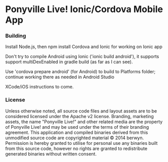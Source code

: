Ponyville Live! Ionic/Cordova Mobile App
==========================

### Building

Install Node.js, then npm install Cordova and Ionic for working on Ionic app

Don't try to compile Android using Ionic ('ionic build android'), it supports support multiDexEnabled in gradle build (as far as I can see).

Use 'cordova prepare android' (for Android) to build to Platforms folder; continue working there as needed in Android Studio

XCode/iOS instructions to come.

### License

Unless otherwise noted, all source code files and layout assets are to be considered licensed under
the Apache v2 license. Branding, marketing assets, the name "Ponyville Live!" and other related media
are the property of Ponyville Live! and may be used under the terms of their branding agreement. This
application and compiled binaries derived from this unmodified source code are copyrighted material
© 2014 berwyn. Permission is hereby granted to utilise for personal use any binaries built from this
source code, however no rights are granted to redistribute generated binaries without written consent.
